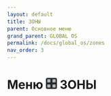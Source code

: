 ```yaml
---
layout: default
title: ЗОНЫ
parent: Основное меню
grand_parent: GLOBAL OS
permalink: /docs/global_os/zones
nav_order: 3
---
```


# Меню <img src="../../assets/icons/menus/m_zonyy.png" width="26" height="26"> ЗОНЫ
